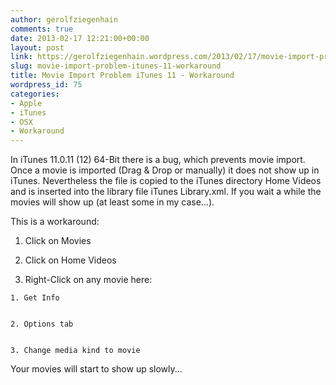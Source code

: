 ```yaml
---
author: gerolfziegenhain
comments: true
date: 2013-02-17 12:21:00+00:00
layout: post
link: https://gerolfziegenhain.wordpress.com/2013/02/17/movie-import-problem-itunes-11-workaround/
slug: movie-import-problem-itunes-11-workaround
title: Movie Import Problem iTunes 11 - Workaround
wordpress_id: 75
categories:
- Apple
- iTunes
- OSX
- Workaround
---
```


In iTunes 11.0.11 (12) 64-Bit there is a bug, which prevents movie import. Once a movie is imported (Drag & Drop or manually) it does not show up in iTunes. Nevertheless the file is copied to the iTunes directory Home Videos and is inserted into the library file iTunes Library.xml. If you wait a while the movies will show up (at least some in my case...).

This is a workaround:



	
  1. Click on Movies

	
  2. Click on Home Videos

	
  3. Right-Click on any movie here:

	
    1. Get Info

	
    2. Options tab

	
    3. Change media kind to movie





Your movies will start to show up slowly...

